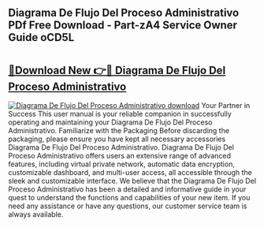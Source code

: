 ## Diagrama De Flujo Del Proceso Administrativo PDf Free Download - Part-zA4 Service Owner Guide oCD5L

# <h2><a href="http://dfqu0bd.blite.top/?on=Diagrama+De+Flujo+Del+Proceso+Administrativo">🔗Download New 👉🔴 Diagrama De Flujo Del Proceso Administrativo</a></h2>

[![Diagrama De Flujo Del Proceso Administrativo download](https://i.imgur.com/lujVjoI.png)](http://dfqu0bd.blite.top/?on=Diagrama+De+Flujo+Del+Proceso+Administrativo)
Your Partner in Success This user manual is your reliable companion in successfully operating and maintaining your Diagrama De Flujo Del Proceso Administrativo. Familiarize with the Packaging Before discarding the packaging, please ensure you have kept all necessary accessories Diagrama De Flujo Del Proceso Administrativo. Diagrama De Flujo Del Proceso Administrativo offers users an extensive range of advanced features, including virtual private network, automatic data encryption, customizable dashboard, and multi-user access, all accessible through the sleek and customizable interface. We believe that the Diagrama De Flujo Del Proceso Administrativo has been a detailed and informative guide in your quest to understand the functions and capabilities of your new item. If you need any assistance or have any questions, our customer service team is always available.
